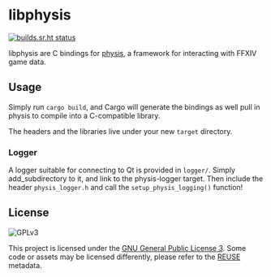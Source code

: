 # libphysis

[![builds.sr.ht status](https://builds.sr.ht/~redstrate/libphysis.svg)](https://builds.sr.ht/~redstrate/libphysis?)

libphysis are C bindings for [physis](https://git.sr.ht/~redstrate/physis), a framework for interacting with FFXIV game data.

## Usage

Simply run `cargo build`, and Cargo will generate the bindings as well pull in physis to compile into a C-compatible library.

The headers and the libraries live under your new `target` directory.

### Logger

A logger suitable for connecting to Qt is provided in `logger/`. Simply add_subdirectory to it, and link to the physis-logger target. Then include the header `physis_logger.h` and call the `setup_physis_logging()` function!

## License

![GPLv3](https://www.gnu.org/graphics/gplv3-127x51.png)

This project is licensed under the [GNU General Public License 3](LICENSE). Some code or assets may be licensed
differently, please refer to the [REUSE](https://reuse.software/spec/) metadata.